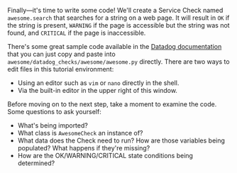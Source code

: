 Finally—it's time to write some code! We'll create a Service Check named `awesome.search` that searches for a string on a web page. It will result in `OK` if the string is present, `WARNING` if the page is accessible but the string was not found, and `CRITICAL` if the page is inaccessible.

There's some great sample code available in the [Datadog documentation](https://docs.datadoghq.com/developers/integrations/new_check_howto/#implement-check-logic) that you can just copy and paste into `awesome/datadog_checks/awesome/awesome.py` directly. There are two ways to edit files in this tutorial environment:
- Using an editor such as `vim` or `nano` directly in the shell.
- Via the built-in editor in the upper right of this window.

Before moving on to the next step, take a moment to examine the code. Some questions to ask yourself:
- What's being imported?
- What class is `AwesomeCheck` an instance of?
- What data does the Check need to run? How are those variables being populated? What happens if they're missing?
- How are the OK/WARNING/CRITICAL state conditions being determined?
